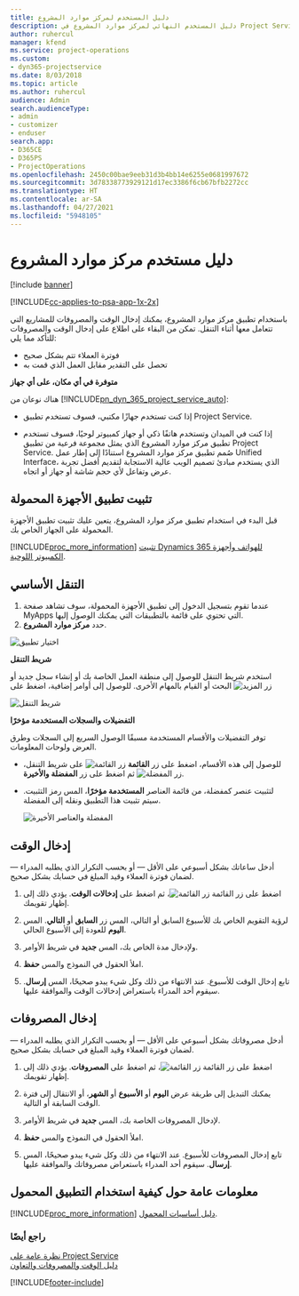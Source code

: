 ```yaml
---
title: دليل المستخدم لمركز موارد المشروع
description: دليل المستخدم النهائي لمركز موارد المشروع في Project Service
author: ruhercul
manager: kfend
ms.service: project-operations
ms.custom:
- dyn365-projectservice
ms.date: 8/03/2018
ms.topic: article
ms.author: ruhercul
audience: Admin
search.audienceType:
- admin
- customizer
- enduser
search.app:
- D365CE
- D365PS
- ProjectOperations
ms.openlocfilehash: 2450c00bae9eeb31d3b4bb14e6255e0681997672
ms.sourcegitcommit: 3d78338773929121d17ec3386f6cb67bfb2272cc
ms.translationtype: HT
ms.contentlocale: ar-SA
ms.lasthandoff: 04/27/2021
ms.locfileid: "5948105"
---
```

# <a name="user-guide-for-project-resource-hub"></a>دليل مستخدم مركز موارد المشروع

[!include [banner](../includes/psa-now-project-operations.md)]

[!INCLUDE[cc-applies-to-psa-app-1x-2x](../includes/cc-applies-to-psa-app-1x-2x.md)]

باستخدام تطبيق مركز موارد المشروع، يمكنك إدخال الوقت والمصروفات للمشاريع التي تتعامل معها أثناء التنقل. تمكن من البقاء على اطلاع على إدخال الوقت والمصروفات للتأكد مما يلي:

- فوترة العملاء تتم بشكل صحيح
- تحصل على التقدير مقابل العمل الذي قمت به

**متوفرة في أي مكان، على أي جهاز**

هناك نوعان من [!INCLUDE[pn_dyn_365_project_service_auto](../includes/pn-dyn-365-project-service-auto.md)]: 

- إذا كنت تستخدم جهازًا مكتبي، فسوف تستخدم تطبيق Project Service. 

- إذا كنت في الميدان وتستخدم هاتفًا ذكي أو جهاز كمبيوتر لوحيًا، فسوف تستخدم تطبيق مركز موارد المشروع الذي يمثل مجموعة فرعية من تطبيق Project Service. صُمم تطبيق مركز موارد المشروع استنادًا إلى إطار عمل Unified Interface، الذي يستخدم مبادئ تصميم الويب عالية الاستجابة لتقديم أفضل تجربة عرض وتفاعل لأي حجم شاشة أو جهاز أو اتجاه. 


## <a name="install-the-mobile-app"></a>تثبيت تطبيق الأجهزة المحمولة
قبل البدء في استخدام تطبيق مركز موارد المشروع، يتعين عليك تثبيت تطبيق الأجهزة المحمولة على الجهاز الخاص بك. 

[!INCLUDE[proc_more_information](../includes/proc-more-information.md)] [تثبيت Dynamics 365 للهواتف وأجهزة الكمبيوتر اللوحية](/dynamics365/mobile-app/install-dynamics-365-for-phones-and-tablets).

## <a name="basic-navigation"></a>التنقل الأساسي
1.  عندما تقوم بتسجيل الدخول إلى تطبيق الأجهزة المحمولة، سوف تشاهد صفحة MyApps التي تحتوي على قائمة بالتطبيقات التي يمكنك الوصول إليها. 
2.  حدد **مركز موارد المشروع**.

![اختيار تطبيق](media/chooseApp_1.png "اختيار تطبيق")

**شريط التنقل**

استخدم شريط التنقل للوصول إلى منطقة العمل الخاصة بك أو إنشاء سجل جديد أو البحث أو القيام بالمهام الأخرى. للوصول إلى أوامر إضافية، اضغط على ![زر المزيد](media/MoreButton.png "زر المزيد")

![شريط التنقل](media/NavBar_2.png "شريط التنقل")

**التفضيلات والسجلات المستخدمة مؤخرًا**

توفر التفضيلات والأقسام المستخدمة مسبقًا الوصول السريع إلى السجلات وطرق العرض ولوحات المعلومات. 

- للوصول إلى هذه الأقسام، اضغط على زر **القائمة** ![زر القائمة](media/MenuButton.png "زر القائمة") على شريط التنقل، ثم اضغط على زر **المفضلة والأخيرة** ![زر المفضلة](media/FavButton.png "زر المفضلة").

- لتثبيت عنصر كمفضلة، من قائمة العناصر **المستخدمة مؤخرًا**، المس رمز التثبيت. سيتم تثبيت هذا التطبيق ونقله إلى المفضلة.

  ![المفضلة والعناصر الأخيرة](media/Favs_3.png "المفضلة والعناصر الأخيرة")
 
## <a name="enter-time"></a>إدخال الوقت
أدخل ساعاتك بشكل أسبوعي على الأقل — أو بحسب التكرار الذي يطلبه المدراء — لضمان فوترة العملاء وقيد المبلغ في حسابك بشكل صحيح.

1. اضغط على زر القائمة ![زر القائمة](media/MenuButton.png "زر القائمة")، ثم اضغط على **إدخالات الوقت**. يؤدي ذلك إلى إظهار تقويمك.

2. لرؤية التقويم الخاص بك للأسبوع السابق أو التالي، المس زر **السابق** أو **التالي**. المس **اليوم** للعودة إلى الأسبوع الحالي.

3. ولإدخال مدة الخاص بك، المس **جديد** في شريط الأوامر. 

4. املأ الحقول في النموذج والمس **حفظ**.

5. تابع إدخال الوقت للأسبوع. عند الانتهاء من ذلك وكل شيء يبدو صحيحًا، المس **إرسال**. سيقوم أحد المدراء باستعراض إدخالات الوقت والموافقة عليها.

## <a name="enter-expenses"></a>إدخال المصروفات 
أدخل مصروفاتك بشكل أسبوعي على الأقل — أو بحسب التكرار الذي يطلبه المدراء — لضمان فوترة العملاء وقيد المبلغ في حسابك بشكل صحيح.

1. اضغط على زر القائمة ![زر القائمة](media/MenuButton.png "زر القائمة")، ثم اضغط على **المصروفات**. يؤدي ذلك إلى إظهار تقويمك.

2. يمكنك التبديل إلى طريقة عرض **اليوم** أو **الأسبوع** أو **الشهر**، أو الانتقال إلى فترة الوقت السابقة أو التالية. 

3. لإدخال المصروفات الخاصة بك، المس **جديد** في شريط الأوامر. 

4. املأ الحقول في النموذج والمس **حفظ**.

5. تابع إدخال المصروفات للأسبوع. عند الانتهاء من ذلك وكل شيء يبدو صحيحًا، المس **إرسال**. سيقوم أحد المدراء باستعراض مصروفاتك والموافقة عليها.

## <a name="general-information-on-how-to-use-the-mobile-app"></a>معلومات عامة حول كيفية استخدام التطبيق المحمول 
[!INCLUDE[proc_more_information](../includes/proc-more-information.md)] [دليل أساسيات المحمول](/dynamics365/mobile-app/dynamics-365-phones-tablets-users-guide).

### <a name="see-also"></a>راجع أيضًا  
 [نظرة عامة على Project Service](../psa/overview.md)   
 [دليل الوقت والمصروفات والتعاون](../psa/time-expense-collaboration-guide.md)   
 


[!INCLUDE[footer-include](../includes/footer-banner.md)]